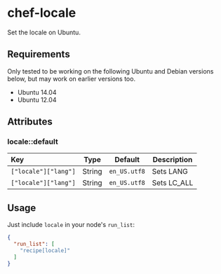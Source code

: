 # chef-locale

Set the locale on Ubuntu.

## Requirements

Only tested to be working on the following Ubuntu and Debian versions below, but may work on earlier versions too.

- Ubuntu 14.04
- Ubuntu 12.04

## Attributes

### locale::default

Key                  | Type   | Default      | Description
:--------------------|--------|--------------|-------------------------------------------------
`["locale"]["lang"]` | String | `en_US.utf8` | Sets LANG
`["locale"]["lang"]` | String | `en_US.utf8` | Sets LC_ALL

## Usage

Just include `locale` in your node's `run_list`:

```json
{
  "run_list": [
    "recipe[locale]"
  ]
}
```
